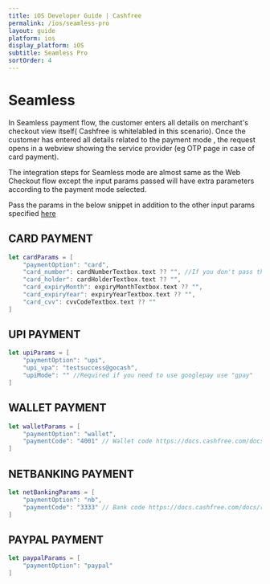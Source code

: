 ```yaml
---
title: iOS Developer Guide | Cashfree
permalink: /ios/seamless-pro
layout: guide
platform: ios
display_platform: iOS
subtitle: Seamless Pro
sortOrder: 4
---
```



# Seamless

In Seamless payment flow, the customer enters all details on merchant's checkout view itself( Cashfree is whitelabled in this scenario). Once the customer has entered all details related to the payment mode , the request opens in a webview showing the service provider (eg OTP page in case of card payment).

The integration steps for Seamless mode are almost same as the Web Checkout flow except the input params passed will have extra parameters according to the payment mode selected.


Pass the params in the below snippet in addition to the other input params specified [here](web-checkout#step-2:-input-params-dictionary)

## CARD PAYMENT

```swift
let cardParams = [
    "paymentOption": "card",
    "card_number": cardNumberTextbox.text ?? "", //If you don't pass these values then it will not be sent in the request.
    "card_holder": cardHolderTextbox.text ?? "",
    "card_expiryMonth": expiryMonthTextbox.text ?? "",
    "card_expiryYear": expiryYearTextbox.text ?? "",
    "card_cvv": cvvCodeTextbox.text ?? ""
]
```

## UPI PAYMENT

```swift
let upiParams = [
    "paymentOption": "upi",
    "upi_vpa": "testsuccess@gocash",
    "upiMode": "" //Required if you need to use googlepay use "gpay"
]
```

## WALLET PAYMENT
```swift
let walletParams = [
    "paymentOption": "wallet",
    "paymentCode": "4001" // Wallet code https://docs.cashfree.com/docs/resources/#wallet
]
```

## NETBANKING PAYMENT
```swift
let netBankingParams = [
    "paymentOption": "nb",
    "paymentCode": "3333" // Bank code https://docs.cashfree.com/docs/resources/#net-banking
]
```

## PAYPAL PAYMENT
```swift
let paypalParams = [
    "paymentOption": "paypal"
]
```
